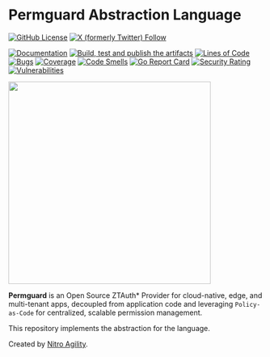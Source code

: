 # Permguard Abstraction Language

[![GitHub License](https://img.shields.io/github/license/permguard/permguard-ztauthstar-cedar)](https://github.com/permguard/permguard-ztauthstar-cedar?tab=Apache-2.0-1-ov-file#readme)
[![X (formerly Twitter) Follow](https://img.shields.io/twitter/follow/permguard)](https://x.com/intent/follow?original_referer=https%3A%2F%2Fdeveloper.x.com%2F&ref_src=twsrc%5Etfw%7Ctwcamp%5Ebuttonembed%7Ctwterm%5Efollow%7Ctwgr%5ETwitterDev&screen_name=Permguard)

[![Documentation](https://img.shields.io/website?label=Docs&url=https%3A%2F%2Fwww.permguard.com%2F)](https://www.permguard.com/)
[![Build, test and publish the artifacts](https://github.com/permguard/permguard-ztauthstar-cedar/actions/workflows/permguard-ztauthstar-cedar-ci.yml/badge.svg)](https://github.com/permguard/permguard-ztauthstar-cedar/actions/workflows/permguard-ztauthstar-cedar-ci.yml)
[![Lines of Code](https://sonarcloud.io/api/project_badges/measure?project=permguard_permguard-ztauthstar&metric=ncloc)](https://sonarcloud.io/summary/new_code?id=permguard_permguard-ztauthstar)
[![Bugs](https://sonarcloud.io/api/project_badges/measure?project=permguard_permguard-ztauthstar&metric=bugs)](https://sonarcloud.io/summary/new_code?id=permguard_permguard-ztauthstar)
[![Coverage](https://sonarcloud.io/api/project_badges/measure?project=permguard_permguard-ztauthstar&metric=coverage)](https://sonarcloud.io/summary/new_code?id=permguard_permguard-ztauthstar)
[![Code Smells](https://sonarcloud.io/api/project_badges/measure?project=permguard_permguard-ztauthstar&metric=code_smells)](https://sonarcloud.io/summary/new_code?id=permguard_permguard-ztauthstar)
[![Go Report Card](https://goreportcard.com/badge/github.com/permguard/permguard-ztauthstar-cedar)](https://goreportcard.com/report/github.com/permguard/permguard-ztauthstar-cedar)
[![Security Rating](https://sonarcloud.io/api/project_badges/measure?project=permguard_permguard-ztauthstar&metric=security_rating)](https://sonarcloud.io/summary/new_code?id=permguard_permguard-ztauthstar)
[![Vulnerabilities](https://sonarcloud.io/api/project_badges/measure?project=permguard_permguard-ztauthstar&metric=vulnerabilities)](https://sonarcloud.io/summary/new_code?id=permguard_permguard-ztauthstar)

<p align="left">
  <img src="https://raw.githubusercontent.com/permguard/permguard-assets/main/pink-txt//1line.svg" class="center" width="400px" height="auto"/>
</p>

**Permguard** is an Open Source ZTAuth* Provider for cloud-native, edge, and multi-tenant apps, decoupled from application code and leveraging `Policy-as-Code` for centralized, scalable permission management.

This repository implements the abstraction for the language.

Created by [Nitro Agility](https://www.nitroagility.com/).
